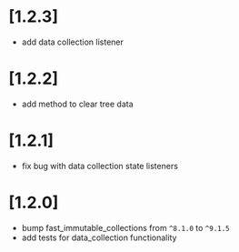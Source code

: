 # [1.2.3]
* add data collection listener

# [1.2.2]
* add method to clear tree data

# [1.2.1]
* fix bug with data collection state listeners

# [1.2.0]
* bump fast_immutable_collections from `^8.1.0` to `^9.1.5`
* add tests for data_collection functionality